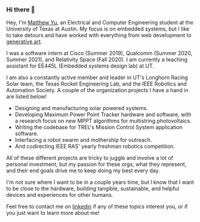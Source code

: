 ### Hi there 👋

Hey, I'm [Matthew Yu](https://dimembermatt.github.io/), an Electrical and
Computer Engineering student at the University of Texas at Austin. My focus is
on embedded systems, but I like to take detours and have worked with everything
from web development to [generative art](https://dimembermatt.github.io/Generative_Art/).

I was a software intern at Cisco (Summer 2019), Qualcomm (Summer 2020, Summer 2021), and
Relativity Space (Fall 2020). I am currently a teaching assistant for EE445L (Embedded 
systems design lab) at UT.

I am also a constantly active member and leader in UT's Longhorn Racing Solar
team, the Texas Rocket Engineering Lab, and the IEEE Robotics and Automation
Society. A couple of the organization projects I have a hand in are listed below!

- Designing and manufacturing solar powered systems.
- Developing Maximum Power Point Tracker hardware and software, with a research
  focus on new MPPT algorithms for multistring photovoltaics.
- Writing the codebase for TREL's Mission Control System application software.
- Interfacing a robot swarm and mothership for outreach.
- And codirecting IEEE RAS' yearly freshman robotics competition.

All of these different projects are tricky to juggle and involve a lot of
personal investment, but my passion for these orgs, what they represent, and
their end goals drive me to keep doing my best every day.

I'm not sure where I want to be in a couple years time, but I know that I want
to be close to the hardware, building tangible, sustainable, and helpful devices
and experiences for other humans.

Feel free to contact me on [linkedin](https://www.linkedin.com/in/dimembermatt/) 
if any of these topics interest you, or if you just want to learn more about
me!
